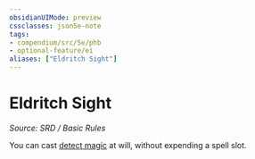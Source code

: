```yaml
---
obsidianUIMode: preview
cssclasses: json5e-note
tags:
- compendium/src/5e/phb
- optional-feature/ei
aliases: ["Eldritch Sight"]
---
```

# Eldritch Sight
*Source: SRD / Basic Rules* 

You can cast [detect magic](detect-magic.md) at will, without expending a spell slot.